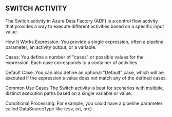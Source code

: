 ## **SWITCH ACTIVITY**


The Switch activity in Azure Data Factory (ADF) is a control flow activity that provides a way to execute different 
activities based on a specific input value.

How It Works
Expression: You provide a single expression, often a pipeline parameter, an activity output, or a variable.

Cases: You define a number of "cases" or possible values for the expression. Each case corresponds to a container of activities.

Default Case: You can also define an optional "Default" case, which will be executed if the expression's value does 
              not match any of the defined cases.

Common Use Cases
The Switch activity is best for scenarios with multiple, distinct execution paths based on a single variable or value.

Conditional Processing: For example, you could have a pipeline parameter called DataSourceType like (csv, txt, orc)